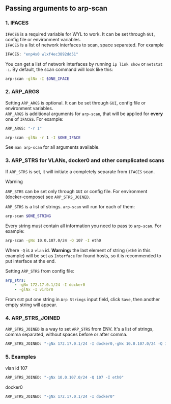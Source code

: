 ## Passing arguments to arp-scan

### 1. IFACES

`IFACES` is a required variable for WYL to work. It can be set through `GUI`, config file or environment variables.   
`IFACES` is a list of network interfaces to scan, space separated. For example 
```sh
IFACES: "enp4s0 wlxf4ec3892dd51"
```
You can get a list of network interfaces by running `ip link show` or `netstat -i`.
By default, the scan command will look like this:
```sh
arp-scan -glNx -I $ONE_IFACE
```

### 2. ARP_ARGS
Setting `ARP_ARGS` is optional. It can be set through `GUI`, config file or environment variables.   
`ARP_ARGS` is additional arguments for `arp-scan`, that will be applied for **every** one of `IFACES`. For example:
```sh
ARP_ARGS: "-r 1"
```
```sh
arp-scan -glNx -r 1 -I $ONE_IFACE
```
See `man arp-scan` for all arguments available.   


### 3. ARP_STRS for VLANs, docker0 and other complicated scans
If `ARP_STRS` is set, it will initiate a completely separate from `IFACES` scan.   
> [!WARNING]   
> `ARP_STRS` can be set only through `GUI` or config file. For environment (docker-compose) see `ARP_STRS_JOINED`.   

`ARP_STRS` is a list of strings. `arp-scan` will run for each of them:
```sh
arp-scan $ONE_STRING
```
Every string must contain all information you need to pass to `arp-scan`. For example:
```sh
arp-scan -gNx 10.0.107.0/24 -Q 107 -I eth0
```
Where `-Q` is a `vlan` id. **Warning:** the last element of string (`eth0` in this example) will be set as `Interface` for found hosts, so it is recommended to put interface at the end.


Setting `ARP_STRS` from config file:
```yaml
arp_strs:
    - -gNx 172.17.0.1/24 -I docker0
    - -glNx -I virbr0
```
From `GUI` put one string in `Arp Strings` input field, click `Save`, then another empty string will appear.

### 4. ARP_STRS_JOINED
`ARP_STRS_JOINED` is a way to set `ARP_STRS` from ENV. It's a list of strings, comma separated, without spaces before or after comma.
```sh
ARP_STRS_JOINED: "-gNx 172.17.0.1/24 -I docker0,-gNx 10.0.107.0/24 -Q 107 -I eth0"
```

### 5. Examples
vlan id 107
```sh
ARP_STRS_JOINED: "-gNx 10.0.107.0/24 -Q 107 -I eth0"
```
docker0
```sh
ARP_STRS_JOINED: "-gNx 172.17.0.1/24 -I docker0"
```